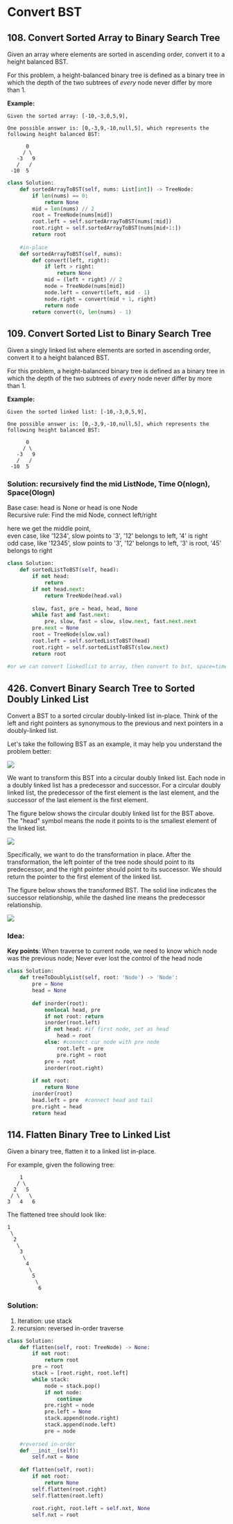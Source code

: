 # Convert BST

## 108. Convert Sorted Array to Binary Search Tree

Given an array where elements are sorted in ascending order, convert it to a height balanced BST.

For this problem, a height-balanced binary tree is defined as a binary tree in which the depth of the two subtrees of _every_ node never differ by more than 1.

**Example:**

```text
Given the sorted array: [-10,-3,0,5,9],

One possible answer is: [0,-3,9,-10,null,5], which represents the following height balanced BST:

      0
     / \
   -3   9
   /   /
 -10  5
```

```python
class Solution:
    def sortedArrayToBST(self, nums: List[int]) -> TreeNode:
        if len(nums) == 0:
            return None
        mid = len(nums) // 2
        root = TreeNode(nums[mid])
        root.left = self.sortedArrayToBST(nums[:mid])
        root.right = self.sortedArrayToBST(nums[mid+1:])
        return root
    
    #in-place
    def sortedArrayToBST(self, nums):
        def convert(left, right):
            if left > right:
                return None
            mid = (left + right) // 2
            node = TreeNode(nums[mid])
            node.left = convert(left, mid - 1)
            node.right = convert(mid + 1, right)
            return node
        return convert(0, len(nums) - 1)
```

## 109. Convert Sorted List to Binary Search Tree

Given a singly linked list where elements are sorted in ascending order, convert it to a height balanced BST.

For this problem, a height-balanced binary tree is defined as a binary tree in which the depth of the two subtrees of _every_ node never differ by more than 1.

**Example:**

```text
Given the sorted linked list: [-10,-3,0,5,9],

One possible answer is: [0,-3,9,-10,null,5], which represents the following height balanced BST:

      0
     / \
   -3   9
   /   /
 -10  5
```

### Solution: recursively find the mid ListNode, Time O\(nlogn\), Space\(Ologn\)

Base case: head is None or head is one Node  
Recursive rule: Find the mid Node, connect left/right

here we get the middle point,   
even case, like '1234', slow points to '3', '12' belongs to left, '4' is right   
odd case, like '12345', slow points to '3', '12' belongs to left, '3' is root, '45' belongs to right

```python
class Solution:
    def sortedListToBST(self, head):
        if not head:
            return 
        if not head.next:
            return TreeNode(head.val)
         
        slow, fast, pre = head, head, None
        while fast and fast.next:
            pre, slow, fast = slow, slow.next, fast.next.next
        pre.next = None
        root = TreeNode(slow.val)
        root.left = self.sortedListToBST(head)
        root.right = self.sortedListToBST(slow.next)
        return root
    
#or we can convert linkedlist to array, then convert to bst, space=time=O(n)
```

## 426. Convert Binary Search Tree to Sorted Doubly Linked List

Convert a BST to a sorted circular doubly-linked list in-place. Think of the left and right pointers as synonymous to the previous and next pointers in a doubly-linked list.

Let's take the following BST as an example, it may help you understand the problem better: 

![](https://assets.leetcode.com/uploads/2018/10/12/bstdlloriginalbst.png)

We want to transform this BST into a circular doubly linked list. Each node in a doubly linked list has a predecessor and successor. For a circular doubly linked list, the predecessor of the first element is the last element, and the successor of the last element is the first element.

The figure below shows the circular doubly linked list for the BST above. The "head" symbol means the node it points to is the smallest element of the linked list. 

![](https://assets.leetcode.com/uploads/2018/10/12/bstdllreturndll.png)

Specifically, we want to do the transformation in place. After the transformation, the left pointer of the tree node should point to its predecessor, and the right pointer should point to its successor. We should return the pointer to the first element of the linked list.

The figure below shows the transformed BST. The solid line indicates the successor relationship, while the dashed line means the predecessor relationship. 

![](https://assets.leetcode.com/uploads/2018/10/12/bstdllreturnbst.png)

### Idea:

**Key points**: When traverse to current node, we need to know which node was the previous node; Never ever lost the control of the head node

```python
class Solution:
    def treeToDoublyList(self, root: 'Node') -> 'Node':
        pre = None
        head = None
        
        def inorder(root):
            nonlocal head, pre
            if not root: return
            inorder(root.left)
            if not head: #if first node, set as head
                head = root
            else: #connect cur node with pre node
                root.left = pre
                pre.right = root
            pre = root
            inorder(root.right)
            
        if not root:
            return None
        inorder(root)
        head.left = pre  #connect head and tail
        pre.right = head
        return head
```

## 114. Flatten Binary Tree to Linked List

Given a binary tree, flatten it to a linked list in-place.

For example, given the following tree:

```text
    1
   / \
  2   5
 / \   \
3   4   6
```

The flattened tree should look like:

```text
1
 \
  2
   \
    3
     \
      4
       \
        5
         \
          6
```

### Solution:

1. Iteration: use stack
2. recursion: reversed in-order traverse

```python
class Solution:
    def flatten(self, root: TreeNode) -> None:
        if not root:
            return root
        pre = root
        stack = [root.right, root.left]
        while stack:
            node = stack.pop()
            if not node:
                continue
            pre.right = node
            pre.left = None
            stack.append(node.right)
            stack.append(node.left)
            pre = node
    
    #reversed in-order                
    def __init__(self):
        self.nxt = None
    
    def flatten(self, root):
        if not root:
            return None
        self.flatten(root.right)
        self.flatten(root.left)
    
        root.right, root.left = self.nxt, None
        self.nxt = root     
```

